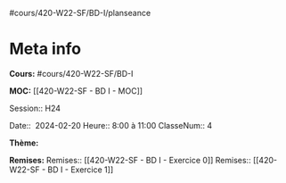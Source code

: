#cours/420-W22-SF/BD-I/planseance

# Meta info
**Cours:** #cours/420-W22-SF/BD-I

**MOC:** [[420-W22-SF - BD I - MOC]]

Session:: H24

Date::  2024-02-20
Heure:: 8:00 à 11:00
ClasseNum:: 4


**Thème:**


**Remises:**
Remises:: [[420-W22-SF - BD I - Exercice 0]]
Remises:: [[420-W22-SF - BD I - Exercice 1]]